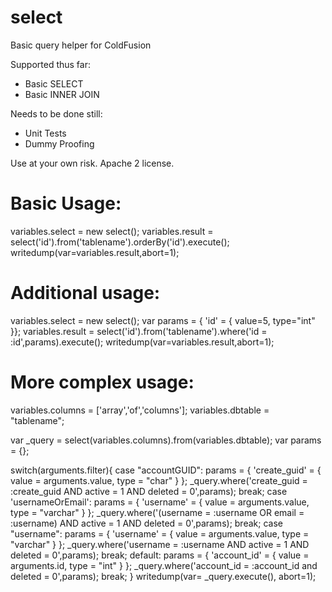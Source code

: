select
======
Basic query helper for ColdFusion

Supported thus far:
* Basic SELECT
* Basic INNER JOIN

Needs to be done still:
* Unit Tests
* Dummy Proofing

Use at your own risk. Apache 2 license.

Basic Usage:
============
variables.select = new select();
variables.result = select('id').from('tablename').orderBy('id').execute();
writedump(var=variables.result,abort=1);

Additional usage:
=================
variables.select = new select();
var params = { 'id' = { value=5, type="int" }};
variables.result = select('id').from('tablename').where('id = :id',params).execute();
writedump(var=variables.result,abort=1);

More complex usage:
===================
variables.columns = ['array','of','columns'];
variables.dbtable = "tablename";

var _query = select(variables.columns).from(variables.dbtable);
var params = {};

switch(arguments.filter){
	case "accountGUID":
		params = { 'create_guid' = { value = arguments.value, type = "char" } };
		_query.where('create_guid = :create_guid AND active = 1 AND deleted = 0',params);
	break;
	case 'usernameOrEmail':
		params = { 'username' = { value = arguments.value, type = "varchar" } };
		_query.where('(username = :username OR email = :username) AND active = 1 AND deleted = 0',params);
	break;
	case "username":
		params = { 'username' = { value = arguments.value, type = "varchar" } };
		_query.where('username = :username AND active = 1 AND deleted = 0',params);
	break;
	default:
		params = { 'account_id' = { value = arguments.id, type = "int" } };
		_query.where('account_id = :account_id and deleted = 0',params);
	break;
}
writedump(var= _query.execute(), abort=1);
